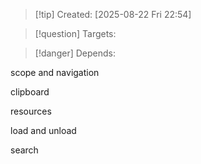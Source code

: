 
>[!tip] Created: [2025-08-22 Fri 22:54]

>[!question] Targets: 

>[!danger] Depends: 

scope and navigation

clipboard

resources

load and unload

search

